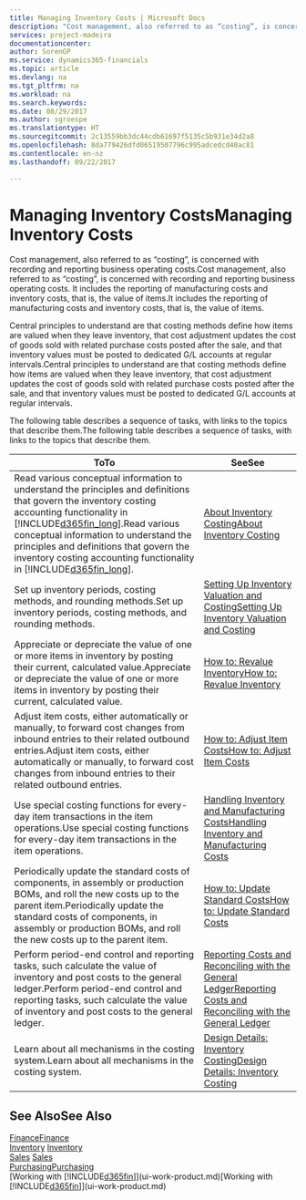 ```yaml
---
title: Managing Inventory Costs | Microsoft Docs
description: "Cost management, also referred to as “costing”, is concerned with recording and reporting business operating costs. It includes the reporting of manufacturing costs and inventory costs, that is, the value of items."
services: project-madeira
documentationcenter: 
author: SorenGP
ms.service: dynamics365-financials
ms.topic: article
ms.devlang: na
ms.tgt_pltfrm: na
ms.workload: na
ms.search.keywords: 
ms.date: 08/29/2017
ms.author: sgroespe
ms.translationtype: HT
ms.sourcegitcommit: 2c13559bb3dc44cdb61697f5135c5b931e34d2a8
ms.openlocfilehash: 8da779426dfd06519507796c995adcedcd40ac81
ms.contentlocale: en-nz
ms.lasthandoff: 09/22/2017

---
```

# <a name="managing-inventory-costs"></a><span data-ttu-id="cd759-104">Managing Inventory Costs</span><span class="sxs-lookup"><span data-stu-id="cd759-104">Managing Inventory Costs</span></span>
<span data-ttu-id="cd759-105">Cost management, also referred to as “costing”, is concerned with recording and reporting business operating costs.</span><span class="sxs-lookup"><span data-stu-id="cd759-105">Cost management, also referred to as “costing”, is concerned with recording and reporting business operating costs.</span></span> <span data-ttu-id="cd759-106">It includes the reporting of manufacturing costs and inventory costs, that is, the value of items.</span><span class="sxs-lookup"><span data-stu-id="cd759-106">It includes the reporting of manufacturing costs and inventory costs, that is, the value of items.</span></span>   

<span data-ttu-id="cd759-107">Central principles to understand are that costing methods define how items are valued when they leave inventory, that cost adjustment updates the cost of goods sold with related purchase costs posted after the sale, and that inventory values must be posted to dedicated G/L accounts at regular intervals.</span><span class="sxs-lookup"><span data-stu-id="cd759-107">Central principles to understand are that costing methods define how items are valued when they leave inventory, that cost adjustment updates the cost of goods sold with related purchase costs posted after the sale, and that inventory values must be posted to dedicated G/L accounts at regular intervals.</span></span>

<span data-ttu-id="cd759-108">The following table describes a sequence of tasks, with links to the topics that describe them.</span><span class="sxs-lookup"><span data-stu-id="cd759-108">The following table describes a sequence of tasks, with links to the topics that describe them.</span></span>

|<span data-ttu-id="cd759-109">**To**</span><span class="sxs-lookup"><span data-stu-id="cd759-109">**To**</span></span>|<span data-ttu-id="cd759-110">**See**</span><span class="sxs-lookup"><span data-stu-id="cd759-110">**See**</span></span>|  
|------------|-------------|  
|<span data-ttu-id="cd759-111">Read various conceptual information to understand the principles and definitions that govern the inventory costing accounting functionality in [!INCLUDE[d365fin_long](includes/d365fin_long_md.md)].</span><span class="sxs-lookup"><span data-stu-id="cd759-111">Read various conceptual information to understand the principles and definitions that govern the inventory costing accounting functionality in [!INCLUDE[d365fin_long](includes/d365fin_long_md.md)].</span></span>|[<span data-ttu-id="cd759-112">About Inventory Costing</span><span class="sxs-lookup"><span data-stu-id="cd759-112">About Inventory Costing</span></span>](finance-learn-about-costing.md)|  
|<span data-ttu-id="cd759-113">Set up inventory periods, costing methods, and rounding methods.</span><span class="sxs-lookup"><span data-stu-id="cd759-113">Set up inventory periods, costing methods, and rounding methods.</span></span>|[<span data-ttu-id="cd759-114">Setting Up Inventory Valuation and Costing</span><span class="sxs-lookup"><span data-stu-id="cd759-114">Setting Up Inventory Valuation and Costing</span></span>](finance-set-up-inventory-valuation-and-costing.md)|
|<span data-ttu-id="cd759-115">Appreciate or depreciate the value of one or more items in inventory by posting their current, calculated value.</span><span class="sxs-lookup"><span data-stu-id="cd759-115">Appreciate or depreciate the value of one or more items in inventory by posting their current, calculated value.</span></span>|[<span data-ttu-id="cd759-116">How to: Revalue Inventory</span><span class="sxs-lookup"><span data-stu-id="cd759-116">How to: Revalue Inventory</span></span>](inventory-how-revalue-inventory.md)|
|<span data-ttu-id="cd759-117">Adjust item costs, either automatically or manually, to forward cost changes from inbound entries to their related outbound entries.</span><span class="sxs-lookup"><span data-stu-id="cd759-117">Adjust item costs, either automatically or manually, to forward cost changes from inbound entries to their related outbound entries.</span></span>|[<span data-ttu-id="cd759-118">How to: Adjust Item Costs</span><span class="sxs-lookup"><span data-stu-id="cd759-118">How to: Adjust Item Costs</span></span>](inventory-how-adjust-item-costs.md)|
|<span data-ttu-id="cd759-119">Use special costing functions for every-day item transactions in the item operations.</span><span class="sxs-lookup"><span data-stu-id="cd759-119">Use special costing functions for every-day item transactions in the item operations.</span></span>|[<span data-ttu-id="cd759-120">Handling Inventory and Manufacturing Costs</span><span class="sxs-lookup"><span data-stu-id="cd759-120">Handling Inventory and Manufacturing Costs</span></span>](finance-handle-inventory-and-manufacturing-costs.md)|  
|<span data-ttu-id="cd759-121">Periodically update the standard costs of components, in assembly or production BOMs, and roll the new costs up to the parent item.</span><span class="sxs-lookup"><span data-stu-id="cd759-121">Periodically update the standard costs of components, in assembly or production BOMs, and roll the new costs up to the parent item.</span></span>|[<span data-ttu-id="cd759-122">How to: Update Standard Costs</span><span class="sxs-lookup"><span data-stu-id="cd759-122">How to: Update Standard Costs</span></span>](finance-how-to-update-standard-costs.md)|
|<span data-ttu-id="cd759-123">Perform period-end control and reporting tasks, such calculate the value of inventory and post costs to the general ledger.</span><span class="sxs-lookup"><span data-stu-id="cd759-123">Perform period-end control and reporting tasks, such calculate the value of inventory and post costs to the general ledger.</span></span>|[<span data-ttu-id="cd759-124">Reporting Costs and Reconciling with the General Ledger</span><span class="sxs-lookup"><span data-stu-id="cd759-124">Reporting Costs and Reconciling with the General Ledger</span></span>](finance-report-costs-and-reconcile-with-the-general-ledger.md)|  
|<span data-ttu-id="cd759-125">Learn about all mechanisms in the costing system.</span><span class="sxs-lookup"><span data-stu-id="cd759-125">Learn about all mechanisms in the costing system.</span></span>|[<span data-ttu-id="cd759-126">Design Details: Inventory Costing</span><span class="sxs-lookup"><span data-stu-id="cd759-126">Design Details: Inventory Costing</span></span>](design-details-inventory-costing.md)|  

## <a name="see-also"></a><span data-ttu-id="cd759-127">See Also</span><span class="sxs-lookup"><span data-stu-id="cd759-127">See Also</span></span>  
 [<span data-ttu-id="cd759-128">Finance</span><span class="sxs-lookup"><span data-stu-id="cd759-128">Finance</span></span>](finance.md)  
 <span data-ttu-id="cd759-129">[Inventory](inventory-manage-inventory.md) </span><span class="sxs-lookup"><span data-stu-id="cd759-129">[Inventory](inventory-manage-inventory.md) </span></span>  
 <span data-ttu-id="cd759-130">[Sales](sales-manage-sales.md) </span><span class="sxs-lookup"><span data-stu-id="cd759-130">[Sales](sales-manage-sales.md) </span></span>  
 [<span data-ttu-id="cd759-131">Purchasing</span><span class="sxs-lookup"><span data-stu-id="cd759-131">Purchasing</span></span>](purchasing-manage-purchasing.md)  
 <span data-ttu-id="cd759-132">[Working with [!INCLUDE[d365fin](includes/d365fin_md.md)]](ui-work-product.md)</span><span class="sxs-lookup"><span data-stu-id="cd759-132">[Working with [!INCLUDE[d365fin](includes/d365fin_md.md)]](ui-work-product.md)</span></span>

